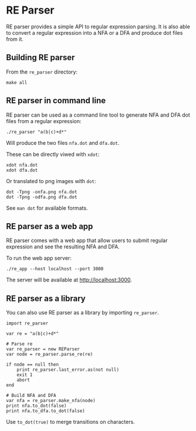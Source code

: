 # RE Parser

RE parser provides a simple API to regular expression parsing.
It is also able to convert a regular expression into a NFA or a DFA and produce dot files from it.

## Building RE parser

From the `re_parser` directory:

~~~raw
make all
~~~

## RE parser in command line

RE parser can be used as a command line tool to generate NFA and DFA dot files from a regular expression:

~~~raw
./re_parser "a(b|c)+d*"
~~~

Will produce the two files `nfa.dot` and `dfa.dot`.

These can be directly viwed with `xdot`:

~~~raw
xdot nfa.dot
xdot dfa.dot
~~~

Or translated to png images with `dot`:

~~~raw
dot -Tpng -onfa.png nfa.dot
dot -Tpng -odfa.png dfa.dot
~~~

See `man dot` for available formats.

## RE parser as a web app

RE parser comes with a web app that allow users to submit regular expression and see the resulting NFA and DFA.

To run the web app server:

~~~raw
./re_app --host localhost --port 3000
~~~

The server will be available at <a href='http://localhost:3000'>http://localhost:3000</a>.

## RE parser as a library

You can also use RE parser as a library by importing `re_parser`.

	import re_parser

	var re = "a(b|c)+d*"

	# Parse re
	var re_parser = new REParser
	var node = re_parser.parse_re(re)

	if node == null then
		print re_parser.last_error.as(not null)
		exit 1
		abort
	end

	# Build NFA and DFA
	var nfa = re_parser.make_nfa(node)
	print nfa.to_dot(false)
	print nfa.to_dfa.to_dot(false)

Use `to_dot(true)` to merge transitions on characters.
